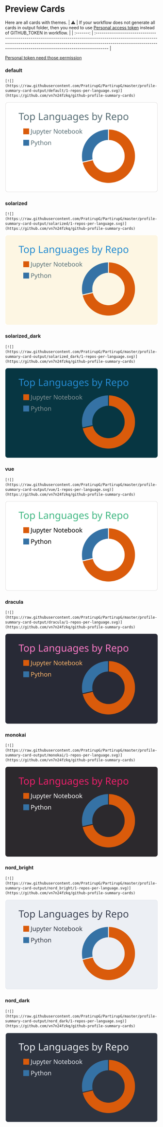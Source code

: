 
# Preview Cards

Here are all cards with themes.
| :warning: | If your workflow does not generate all cards in output folder, then you need to use [Personal access token](https://docs.github.com/en/actions/configuring-and-managing-workflows/creating-and-storing-encrypted-secrets) instead of GITHUB_TOKEN in workflow. |
| :-------: | :------------------------------------------------------------------------------------------------------------------------------------------------------------------------------------------------------------------------------------------------ |

[Personal token need those permission](https://github.com/vn7n24fzkq/github-profile-summary-cards/wiki/Personal-access-token-permissions)


### default


```
[![](https://raw.githubusercontent.com/PratirupG/PartirupG/master/profile-summary-card-output/default/1-repos-per-language.svg)](https://github.com/vn7n24fzkq/github-profile-summary-cards)
```
![](https://raw.githubusercontent.com/PratirupG/PartirupG/master/profile-summary-card-output/default/1-repos-per-language.svg)


### solarized


```
[![](https://raw.githubusercontent.com/PratirupG/PartirupG/master/profile-summary-card-output/solarized/1-repos-per-language.svg)](https://github.com/vn7n24fzkq/github-profile-summary-cards)
```
![](https://raw.githubusercontent.com/PratirupG/PartirupG/master/profile-summary-card-output/solarized/1-repos-per-language.svg)


### solarized_dark


```
[![](https://raw.githubusercontent.com/PratirupG/PartirupG/master/profile-summary-card-output/solarized_dark/1-repos-per-language.svg)](https://github.com/vn7n24fzkq/github-profile-summary-cards)
```
![](https://raw.githubusercontent.com/PratirupG/PartirupG/master/profile-summary-card-output/solarized_dark/1-repos-per-language.svg)


### vue


```
[![](https://raw.githubusercontent.com/PratirupG/PartirupG/master/profile-summary-card-output/vue/1-repos-per-language.svg)](https://github.com/vn7n24fzkq/github-profile-summary-cards)
```
![](https://raw.githubusercontent.com/PratirupG/PartirupG/master/profile-summary-card-output/vue/1-repos-per-language.svg)


### dracula


```
[![](https://raw.githubusercontent.com/PratirupG/PartirupG/master/profile-summary-card-output/dracula/1-repos-per-language.svg)](https://github.com/vn7n24fzkq/github-profile-summary-cards)
```
![](https://raw.githubusercontent.com/PratirupG/PartirupG/master/profile-summary-card-output/dracula/1-repos-per-language.svg)


### monokai


```
[![](https://raw.githubusercontent.com/PratirupG/PartirupG/master/profile-summary-card-output/monokai/1-repos-per-language.svg)](https://github.com/vn7n24fzkq/github-profile-summary-cards)
```
![](https://raw.githubusercontent.com/PratirupG/PartirupG/master/profile-summary-card-output/monokai/1-repos-per-language.svg)


### nord_bright


```
[![](https://raw.githubusercontent.com/PratirupG/PartirupG/master/profile-summary-card-output/nord_bright/1-repos-per-language.svg)](https://github.com/vn7n24fzkq/github-profile-summary-cards)
```
![](https://raw.githubusercontent.com/PratirupG/PartirupG/master/profile-summary-card-output/nord_bright/1-repos-per-language.svg)


### nord_dark


```
[![](https://raw.githubusercontent.com/PratirupG/PartirupG/master/profile-summary-card-output/nord_dark/1-repos-per-language.svg)](https://github.com/vn7n24fzkq/github-profile-summary-cards)
```
![](https://raw.githubusercontent.com/PratirupG/PartirupG/master/profile-summary-card-output/nord_dark/1-repos-per-language.svg)

